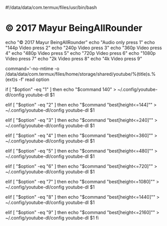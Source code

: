 #!/data/data/com.termux/files/usr/bin/bash
# © 2017 Mayur BeingAllRounder

echo "© 2017 Mayur BeingAllRounder"
echo "Audio only press 1"
echo "144p Video press 2"
echo "240p Video press 3"
echo "360p Video press 4"
echo "480p Video press 5"
echo "720p Video press 6"
echo "1080p Video press 7"
echo "2k Video press 8"
echo "4k Video press 9"

command='-no-mtime -o /data/data/com.termux/files/home/storage/shared/youtube/%(title)s.%(ext)s -f'
read option

if [ "$option" -eq "1" ]
then
    echo "$command 140" > ~/.config/youtube-dl/config
    youtube-dl $1

elif [ "$option" -eq "2" ]
then
    echo "$command \"best[height<=144]\"" > ~/.config/youtube-dl/config
    youtube-dl $1

elif [ "$option" -eq "3" ]
then
    echo "$command \"best[height<=240]\"" > ~/.config/youtube-dl/config
    youtube-dl $1

elif [ "$option" -eq "4" ]
then
    echo "$command \"best[height<=360]\"" > ~/.config/youtube-dl/config
    youtube-dl $1

elif [ "$option" -eq "5" ]
then
    echo "$command \"best[height<=480]\"" > ~/.config/youtube-dl/config
    youtube-dl $1

elif [ "$option" -eq "6" ]
then
    echo "$command \"best[height<=720]\"" > ~/.config/youtube-dl/config
    youtube-dl $1

elif [ "$option" -eq "7" ]
then
    echo "$command \"best[height<=1080]\"" > ~/.config/youtube-dl/config
    youtube-dl $1

elif [ "$option" -eq "8" ]
then
    echo "$command \"best[height<=1440]\"" > ~/.config/youtube-dl/config
    youtube-dl $1

elif [ "$option" -eq "9" ]
then
    echo "$command \"best[height<=2160]\"" > ~/.config/youtube-dl/config
    youtube-dl $1
fi
